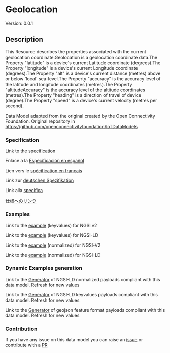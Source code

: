 # Geolocation
Version: 0.0.1

## Description 

This Resource describes the properties associated with the current geolocation coordinate.Geolocation is a geolocation coordinate data.The Property "latitude" is a device's current Latitude coordinate (degrees).The Property "longitude" is a device's current Longitude coordinate (degrees).The Property "alt" is a device's current distance (metres) above or below 'local' sea-level.The Property "accuracy" is the accuracy level of the latitude and longitude coordinates (metres).The Property "altitudeAccuracy" is the accuracy level of the altitude coordinates (metres).The Property "heading" is a direction of travel of device (degree).The Property "speed" is a device's current velocity (metres per second).

Data Model adapted from the original created by the Open Connectivity Foundation. Original repository in https://github.com/openconnectivityfoundation/IoTDataModels
### Specification

Link to the [specification](https://github.com/smart-data-models/dataModel.OCF/blob/master/Geolocation/doc/spec.md)

Enlace a la [Especificación en español](https://github.com/smart-data-models/dataModel.OCF/blob/master/Geolocation/doc/spec_ES.md)

Lien vers le [spécification en français](https://github.com/smart-data-models/dataModel.OCF/blob/master/Geolocation/doc/spec_FR.md)

Link zur [deutschen Spezifikation](https://github.com/smart-data-models/dataModel.OCF/blob/master/Geolocation/doc/spec_DE.md)

Link alla [specifica](https://github.com/smart-data-models/dataModel.OCF/blob/master/Geolocation/doc/spec_IT.md)

[仕様へのリンク](https://github.com/smart-data-models/dataModel.OCF/blob/master/Geolocation/doc/spec_JA.md)
### Examples

Link to the [example](https://smart-data-models.github.io/dataModel.OCF/Geolocation/examples/example.json) (keyvalues) for NGSI v2

Link to the [example](https://smart-data-models.github.io/dataModel.OCF/Geolocation/examples/example.jsonld) (keyvalues) for NGSI-LD

Link to the [example](https://smart-data-models.github.io/dataModel.OCF/Geolocation/examples/example-normalized.json) (normalized) for NGSI-V2

Link to the [example](https://smart-data-models.github.io/dataModel.OCF/Geolocation/examples/example-normalized.jsonld) (normalized) for NGSI-LD
### Dynamic Examples generation

Link to the [Generator](https://smartdatamodels.org/extra/ngsi-ld_generator.php?schemaUrl=https://raw.githubusercontent.com/smart-data-models/dataModel.OCF/master/Geolocation/schema.json&email=info@smartdatamodels.org) of NGSI-LD normalized payloads compliant with this data model. Refresh for new values

Link to the [Generator](https://smartdatamodels.org/extra/ngsi-ld_generator_keyvalues.php?schemaUrl=https://raw.githubusercontent.com/smart-data-models/dataModel.OCF/master/Geolocation/schema.json&email=info@smartdatamodels.org) of NGSI-LD keyvalues payloads compliant with this data model. Refresh for new values

Link to the [Generator](https://smartdatamodels.org/extra/geojson_features_generator.php?schemaUrl=https://raw.githubusercontent.com/smart-data-models/dataModel.OCF/master/Geolocation/schema.json&email=info@smartdatamodels.org) of geojson feature format payloads compliant with this data model. Refresh for new values
### Contribution

 If you have any issue on this data model you can raise an [issue](https://github.com/smart-data-models/dataModel.OCF/issues)  or contribute with a [PR](https://github.com/smart-data-models/dataModel.OCF/pulls)